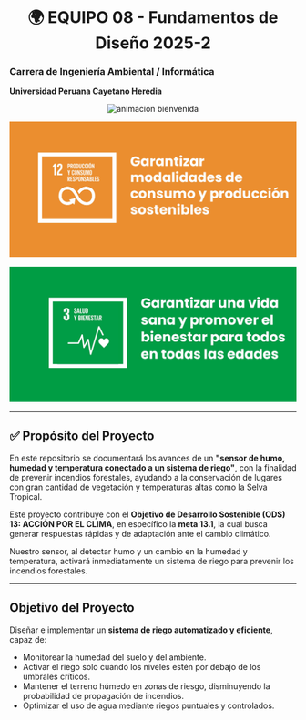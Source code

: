 <h1 align="center">🌍 EQUIPO 08 - Fundamentos de Diseño 2025-2 </h1>

### Carrera de Ingeniería Ambiental / Informática  
**Universidad Peruana Cayetano Heredia**

<p align="center">
  <img src="https://readme-typing-svg.herokuapp.com?size=28&color=DAA520&center=true&vCenter=true&width=950&lines=♻️+Producción+y+Consumo+Responsables;💡+Innovando+para+un+futuro+sostenible;🤝+Trabajo+en+equipo+y+responsabilidad+social" alt="animacion bienvenida">
</p>

<p align="center">
  <img src="https://github.com/JuanVidalx/Grupo-4_Fundamentos-de-dise-o/blob/05fad9449a39b9e1cc774faa3228613bc974876a/ods12.jpg" width="600" alt="ODS 12">
</p>

<p align="center">
  <img src="https://github.com/JuanVidalx/Grupo-8_Fundamentos-de-dise-o/blob/5b0383ca4b5a627771a464bc9115cfa8313a2e8e/Recursos-Imagenes/sdg%203%20grande%20es.jpg" width="600" alt="ODS 3">
</p>

---

## ✅ Propósito del Proyecto  
En este repositorio se documentará los avances de un **"sensor de humo, humedad y temperatura conectado a un sistema de riego"**, con la finalidad de prevenir incendios forestales, ayudando a la conservación de lugares con gran cantidad de vegetación y temperaturas altas como la Selva Tropical.

Este proyecto contribuye con el **Objetivo de Desarrollo Sostenible (ODS) 13: ACCIÓN POR EL CLIMA**, en específico la **meta 13.1**, la cual busca generar respuestas rápidas y de adaptación ante el cambio climático.

Nuestro sensor, al detectar humo y un cambio en la humedad y temperatura, activará inmediatamente un sistema de riego para prevenir los incendios forestales.

---

## Objetivo del Proyecto  

Diseñar e implementar un **sistema de riego automatizado y eficiente**, capaz de:

- Monitorear la humedad del suelo y del ambiente.  
- Activar el riego solo cuando los niveles estén por debajo de los umbrales críticos.  
- Mantener el terreno húmedo en zonas de riesgo, disminuyendo la probabilidad de propagación de incendios.  
- Optimizar el uso de agua mediante riegos puntuales y controlados.
